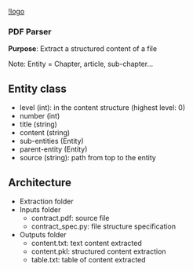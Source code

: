 [!logo](images/parser.png)

### PDF Parser
**Purpose**: Extract a structured content of a file

Note: Entity = Chapter, article, sub-chapter...

## Entity class
* level (int): in the content structure (highest level: 0)
* number (int)
* title (string)
* content (string)
* sub-entities (Entity)
* parent-entity (Entity)
* source (string): path from top to the entity

## Architecture
* Extraction folder
* Inputs folder
    * contract.pdf: source file
    * contract_spec.py: file structure specification
* Outputs folder
    * content.txt: text content extracted
    * content.pkl: structured content extraction
    * table.txt: table of content extracted

